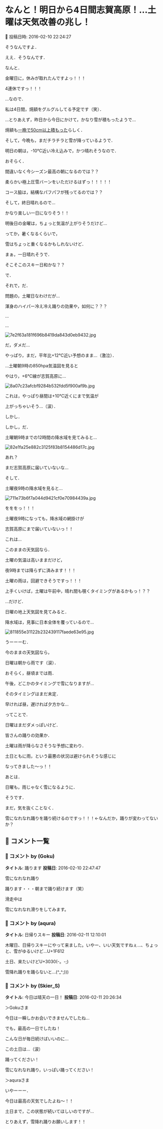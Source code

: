 # なんと！明日から4日間志賀高原！…土曜は天気改善の兆し！

📅 投稿日時: 2016-02-10 22:24:27

そうなんですよ．


ええ．そうなんです．


なんと．


金曜日に，休みが取れたんですよっ！！！


4連休ですっ！！！





…なので．


私は4日間，焼額をグルグルしてる予定です（笑）．





…とりあえず，昨日から今日にかけて，かなり雪が積もったようで…


焼額も[一晩で50cm以上積もった](https://www.facebook.com/yakebitaiyama/photos/a.133097176785637.26773.116999658395389/933564106738936/?type=3)らしく．


そして，今晩も，まだチラチラと雪が降っているようで．





明日の朝は，-10℃近い冷え込みで，かつ晴れそうなので．


おそらく．


間違いなく今シーズン最高の朝になるのでは？？


柔らかい極上圧雪バーンをいただけるはずっ！！！！！


コース脇は，結構なパフパフが残ってるのでは？？


そして，終日晴れるので…


かなり楽しい一日になりそう！！





明後日の金曜は，ちょっと気温が上がりそうだけど…


ってか，暑くなるくらいで，


雪はちょっと重くなるかもしれないけど．


まぁ，一日晴れそうで．


そこそこのスキー日和かな？？





で．


それで，だ．


問題の，土曜日なわけだが…


渾身のハイパー冷え冷え踊りの効果や，如何に？？？





…


…




![7e2f63a181f696b8419da843d0eb9432.jpg](images/7e2f63a181f696b8419da843d0eb9432.jpg)




だ，ダメだ…


やっぱり，まだ，平年比+12℃近い予想のまま…（激泣）．





…土曜朝9時の850hpa気温図を見ると


やはり，+6℃線が志賀高原に…




![8a07c23afcbf9284b532fdd5f900af9b.jpg](images/8a07c23afcbf9284b532fdd5f900af9b.jpg)




これは，やっぱり昼間は+10℃近くにまで気温が


上がっちゃいそう…（涙）．





しかし．


しかし，だ．


土曜朝9時までの12時間の降水域を見てみると…




![82e1fa25e882c3125f83b8154486d17c.jpg](images/82e1fa25e882c3125f83b8154486d17c.jpg)




あれ？


まだ志賀高原に届いていないな…





そして．


土曜夜9時の降水域を見ると…




![711e73b6f7a044d9421cf0e70984439a.jpg](images/711e73b6f7a044d9421cf0e70984439a.jpg)




をををっ！！！


土曜夜9時になっても，降水域の網掛けが


志賀高原にまで届いていないっ！！


これは…


このままの天気図なら．


土曜の気温は高いままだけど，


夜9時までは降らずに済みます！！！


土曜の雨は，回避できそうですっ！！！


上手くいけば，土曜は午前中，晴れ間も覗くタイミングがあるかもっ！？？





…だけど．


日曜の地上天気図を見てみると．


降水域は，見事に日本全体を覆っているので…




![811855e31122b232439117faede63e95.jpg](images/811855e31122b232439117faede63e95.jpg)




うーーーむ．


今のままの天気図なら，


日曜は朝から雨です（涙）．


おそらく，昼頃までは雨．


午後，どこかのタイミングで雪になりますが…


そのタイミングはまだ未定．


早ければ昼，遅ければ夕方かな…





ってことで．


日曜はまだダメっぽいけど．


皆さんの踊りの効果か．


土曜は雨が降らなさそうな予想に変わり．


土日ともに雨，という最悪の状況は避けられそうな感じに


なってきました～っ！！





あとは．


日曜も，雨じゃなく雪になるように．


そうです．


まだ，気を抜くことなく．


雪になれなれ踊りを踊り続けるのですっ！！！←なんだか，踊りが変わってないか？

## 💬 コメント一覧

### 💬 コメント by (Goku)
**タイトル**: 踊ります
**投稿日**: 2016-02-10 22:47:47

雪になれなれ踊り



踊ります・・・朝まで踊り続けます（笑）



滑走中は

雪になれなれ滑りをしてみます。

### 💬 コメント by (aqura)
**タイトル**: 日帰りスキー
**投稿日**: 2016-02-11 12:10:01

木曜日、日帰りスキーにやって来ました。いやー、いい天気ですねぇ…、ちょっと、雪がゆるいけど…U+1F612

土日、来たいけどU+3030(-。-;)

雪降れ踊りを踊らないと…(^_^;)))

### 💬 コメント by (Skier_S)
**タイトル**: 今日は晴天の一日！
**投稿日**: 2016-02-11 20:26:34

＞Gokuさま

今日は一瞬しかお会いできませんでしたね…

でも，最高の一日でしたね！

こんな日が毎日続けばいいのに…

この土日は…（涙）

踊ってください！

雪になれなれ踊り，いっぱい踊ってください！



＞aquraさま

いやーーー．

今日は最高の天気でしたよね～！！

土日まで，この状態が続いてほしいのですが…

とりあえず，雪降れ踊りお願いします！！

